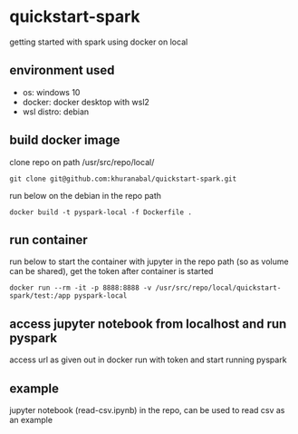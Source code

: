 # quickstart-spark
getting started with spark using docker on local

## environment used
* os: windows 10
* docker: docker desktop with wsl2
* wsl distro: debian

## build docker image
clone repo on path /usr/src/repo/local/
```
git clone git@github.com:khuranabal/quickstart-spark.git
```

run below on the debian in the repo path
```
docker build -t pyspark-local -f Dockerfile .
```

## run container
run below to start the container with jupyter in the repo path (so as volume can be shared), get the token after container is started
```
docker run --rm -it -p 8888:8888 -v /usr/src/repo/local/quickstart-spark/test:/app pyspark-local
```

## access jupyter notebook from localhost and run pyspark
access url as given out in docker run with token and start running pyspark

## example
jupyter notebook (read-csv.ipynb) in the repo, can be used to read csv as an example

